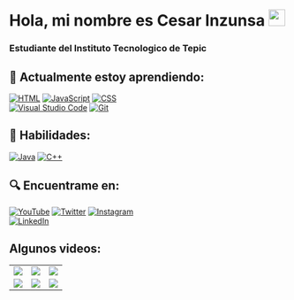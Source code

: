 # Hola, mi nombre es Cesar Inzunsa <img src="https://media.giphy.com/media/hvRJCLFzcasrR4ia7z/giphy.gif" width="30px">
### Estudiante del Instituto Tecnologico de Tepic
## 🌱 Actualmente estoy aprendiendo:
[![HTML](https://img.shields.io/badge/HTML-E34F26?style=for-the-badge&logo=HTML5&logoColor=white&labelColor=101010)]()
[![JavaScript](https://img.shields.io/badge/JavaScript-F7DF1E?style=for-the-badge&logo=javascript&logoColor=white&labelColor=101010)]()
[![CSS](https://img.shields.io/badge/CSS-1572B6?style=for-the-badge&logo=CSS3&logoColor=white&labelColor=101010)]()
</br>
[![Visual Studio Code](https://img.shields.io/badge/Visual%20Studio%20Code-007ACC?style=for-the-badge&logo=Visual-Studio-Code&logoColor=white&labelColor=101010)]()
[![Git](https://img.shields.io/badge/Git-F05032?style=for-the-badge&logo=Git&logoColor=white&labelColor=101010)]()
## 🔨 Habilidades:
[![Java](https://img.shields.io/badge/Java-007396?style=for-the-badge&logo=java&logoColor=white&labelColor=101010)]()
[![C++](https://img.shields.io/badge/C++-00599C?style=for-the-badge&logo=c%2B%2B&logoColor=white&labelColor=101010)]()
## 🔍 Encuentrame en:
[![YouTube](https://img.shields.io/badge/YouTube-Cesar_Inzunsa-FF0000?style=for-the-badge&logo=youtube&logoColor=white&labelColor=101010)](https://youtube.com/channel/UCGLqRgHmfilweb9CXwVtBRg)
[![Twitter](https://img.shields.io/badge/Twitter-@CesarInzunsa-1DA1F2?style=for-the-badge&logo=twitter&logoColor=white&labelColor=101010)](https://twitter.com/CesarInzunsa)
[![Instagram](https://img.shields.io/badge/Instagram-@CesarInzunsa-E4405F?style=for-the-badge&logo=instagram&logoColor=white&labelColor=101010)](https://instagram.com/CesarInzunsa)
</br>
[![LinkedIn](https://img.shields.io/badge/LinkedIn-Cesar_Inzunsa-0077B5?style=for-the-badge&logo=linkedin&logoColor=white&labelColor=101010)](https://www.linkedin.com/in/CesarInzunsa)

## Algunos videos:

<table style="width:100%">
  <tr>   
    <td>
      <a href="https://youtu.be/kYBjR2pIjgI"> <img src="https://img.youtube.com/vi/kYBjR2pIjgI/maxresdefault.jpg"> </a>
	  </td>
	  <td>
	    <a href="https://youtu.be/EY5NXLv8nx4"> <img src="https://img.youtube.com/vi/EY5NXLv8nx4/maxresdefault.jpg"> </a>
	  </td>
    <td>
	    <a href="https://youtu.be/YhIVbOYJekA"> <img src="https://img.youtube.com/vi/YhIVbOYJekA/maxresdefault.jpg"> </a>
	  </td>
  </tr>
  <tr>   
    <td>
      <a href="https://youtu.be/YCoVI2GP-3Q"> <img src="https://img.youtube.com/vi/YCoVI2GP-3Q/maxresdefault.jpg"> </a>
	  </td>
	  <td>
	    <a href="https://youtu.be/yW5ZeANpcx8"> <img src="https://img.youtube.com/vi/yW5ZeANpcx8/maxresdefault.jpg"> </a>
	  </td>
    <td>
	    <a href="https://youtu.be/cUA3e-psyz4"> <img src="https://img.youtube.com/vi/cUA3e-psyz4/maxresdefault.jpg"> </a>
	  </td>
  </tr>
    
</table>

